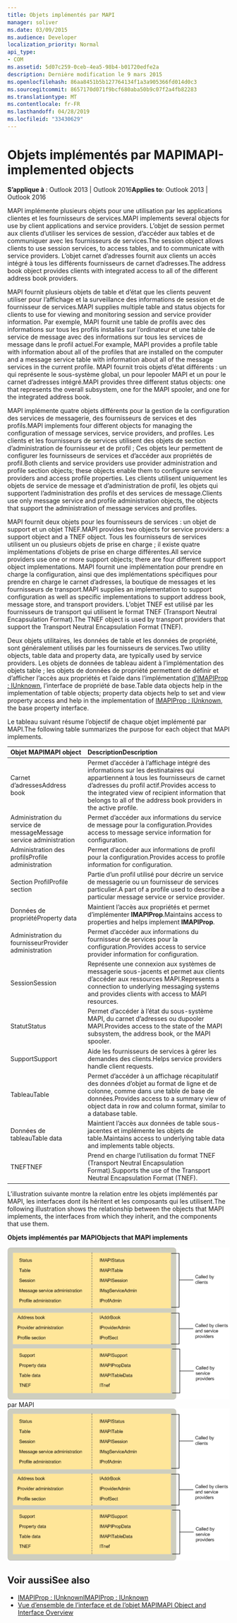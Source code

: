 ```yaml
---
title: Objets implémentés par MAPI
manager: soliver
ms.date: 03/09/2015
ms.audience: Developer
localization_priority: Normal
api_type:
- COM
ms.assetid: 5d07c259-0ceb-4ea5-98b4-b01720edfe2a
description: Dernière modification le 9 mars 2015
ms.openlocfilehash: 86aa8451b5b127764134f1a3a905366fd014d0c3
ms.sourcegitcommit: 8657170d071f9bcf680aba50b9c07f2a4fb82283
ms.translationtype: MT
ms.contentlocale: fr-FR
ms.lasthandoff: 04/28/2019
ms.locfileid: "33430629"
---
```

# <a name="mapi-implemented-objects"></a><span data-ttu-id="5ecd2-103">Objets implémentés par MAPI</span><span class="sxs-lookup"><span data-stu-id="5ecd2-103">MAPI-implemented objects</span></span>
  
<span data-ttu-id="5ecd2-104">**S’applique à** : Outlook 2013 | Outlook 2016</span><span class="sxs-lookup"><span data-stu-id="5ecd2-104">**Applies to**: Outlook 2013 | Outlook 2016</span></span> 
  
<span data-ttu-id="5ecd2-105">MAPI implémente plusieurs objets pour une utilisation par les applications clientes et les fournisseurs de services.</span><span class="sxs-lookup"><span data-stu-id="5ecd2-105">MAPI implements several objects for use by client applications and service providers.</span></span> <span data-ttu-id="5ecd2-106">L’objet de session permet aux clients d’utiliser les services de session, d’accéder aux tables et de communiquer avec les fournisseurs de services.</span><span class="sxs-lookup"><span data-stu-id="5ecd2-106">The session object allows clients to use session services, to access tables, and to communicate with service providers.</span></span> <span data-ttu-id="5ecd2-107">L’objet carnet d’adresses fournit aux clients un accès intégré à tous les différents fournisseurs de carnet d’adresses.</span><span class="sxs-lookup"><span data-stu-id="5ecd2-107">The address book object provides clients with integrated access to all of the different address book providers.</span></span> 
  
<span data-ttu-id="5ecd2-108">MAPI fournit plusieurs objets de table et d’état que les clients peuvent utiliser pour l’affichage et la surveillance des informations de session et de fournisseur de services.</span><span class="sxs-lookup"><span data-stu-id="5ecd2-108">MAPI supplies multiple table and status objects for clients to use for viewing and monitoring session and service provider information.</span></span> <span data-ttu-id="5ecd2-109">Par exemple, MAPI fournit une table de profils avec des informations sur tous les profils installés sur l’ordinateur et une table de service de message avec des informations sur tous les services de message dans le profil actuel.</span><span class="sxs-lookup"><span data-stu-id="5ecd2-109">For example, MAPI provides a profile table with information about all of the profiles that are installed on the computer and a message service table with information about all of the message services in the current profile.</span></span> <span data-ttu-id="5ecd2-110">MAPI fournit trois objets d’état différents : un qui représente le sous-système global, un pour lepooler MAPI et un pour le carnet d’adresses intégré.</span><span class="sxs-lookup"><span data-stu-id="5ecd2-110">MAPI provides three different status objects: one that represents the overall subsystem, one for the MAPI spooler, and one for the integrated address book.</span></span> 
  
<span data-ttu-id="5ecd2-111">MAPI implémente quatre objets différents pour la gestion de la configuration des services de messagerie, des fournisseurs de services et des profils.</span><span class="sxs-lookup"><span data-stu-id="5ecd2-111">MAPI implements four different objects for managing the configuration of message services, service providers, and profiles.</span></span> <span data-ttu-id="5ecd2-112">Les clients et les fournisseurs de services utilisent des objets de section d’administration de fournisseur et de profil ; Ces objets leur permettent de configurer les fournisseurs de services et d’accéder aux propriétés de profil.</span><span class="sxs-lookup"><span data-stu-id="5ecd2-112">Both clients and service providers use provider administration and profile section objects; these objects enable them to configure service providers and access profile properties.</span></span> <span data-ttu-id="5ecd2-113">Les clients utilisent uniquement les objets de service de message et d’administration de profil, les objets qui supportent l’administration des profils et des services de message.</span><span class="sxs-lookup"><span data-stu-id="5ecd2-113">Clients use only message service and profile administration objects, the objects that support the administration of message services and profiles.</span></span> 
  
<span data-ttu-id="5ecd2-114">MAPI fournit deux objets pour les fournisseurs de services : un objet de support et un objet TNEF.</span><span class="sxs-lookup"><span data-stu-id="5ecd2-114">MAPI provides two objects for service providers: a support object and a TNEF object.</span></span> <span data-ttu-id="5ecd2-115">Tous les fournisseurs de services utilisent un ou plusieurs objets de prise en charge ; il existe quatre implémentations d’objets de prise en charge différentes.</span><span class="sxs-lookup"><span data-stu-id="5ecd2-115">All service providers use one or more support objects; there are four different support object implementations.</span></span> <span data-ttu-id="5ecd2-116">MAPI fournit une implémentation pour prendre en charge la configuration, ainsi que des implémentations spécifiques pour prendre en charge le carnet d’adresses, la boutique de messages et les fournisseurs de transport.</span><span class="sxs-lookup"><span data-stu-id="5ecd2-116">MAPI supplies an implementation to support configuration as well as specific implementations to support address book, message store, and transport providers.</span></span> <span data-ttu-id="5ecd2-117">L’objet TNEF est utilisé par les fournisseurs de transport qui utilisent le format TNEF (Transport Neutral Encapsulation Format).</span><span class="sxs-lookup"><span data-stu-id="5ecd2-117">The TNEF object is used by transport providers that support the Transport Neutral Encapsulation Format (TNEF).</span></span>
  
<span data-ttu-id="5ecd2-118">Deux objets utilitaires, les données de table et les données de propriété, sont généralement utilisés par les fournisseurs de services.</span><span class="sxs-lookup"><span data-stu-id="5ecd2-118">Two utility objects, table data and property data, are typically used by service providers.</span></span> <span data-ttu-id="5ecd2-119">Les objets de données de tableau aident à l’implémentation des objets table ; les objets de données de propriété permettent de définir et d’afficher l’accès aux propriétés et l’aide dans l’implémentation [d’IMAPIProp : IUnknown](imapipropiunknown.md), l’interface de propriété de base.</span><span class="sxs-lookup"><span data-stu-id="5ecd2-119">Table data objects help in the implementation of table objects; property data objects help to set and view property access and help in the implementation of [IMAPIProp : IUnknown](imapipropiunknown.md), the base property interface.</span></span> 
  
<span data-ttu-id="5ecd2-120">Le tableau suivant résume l’objectif de chaque objet implémenté par MAPI.</span><span class="sxs-lookup"><span data-stu-id="5ecd2-120">The following table summarizes the purpose for each object that MAPI implements.</span></span>
  
|<span data-ttu-id="5ecd2-121">**Objet MAPI**</span><span class="sxs-lookup"><span data-stu-id="5ecd2-121">**MAPI object**</span></span>|<span data-ttu-id="5ecd2-122">**Description**</span><span class="sxs-lookup"><span data-stu-id="5ecd2-122">**Description**</span></span>|
|:-----|:-----|
|<span data-ttu-id="5ecd2-123">Carnet d’adresses</span><span class="sxs-lookup"><span data-stu-id="5ecd2-123">Address book</span></span>  <br/> |<span data-ttu-id="5ecd2-124">Permet d’accéder à l’affichage intégré des informations sur les destinataires qui appartiennent à tous les fournisseurs de carnet d’adresses du profil actif.</span><span class="sxs-lookup"><span data-stu-id="5ecd2-124">Provides access to the integrated view of recipient information that belongs to all of the address book providers in the active profile.</span></span>  <br/> |
|<span data-ttu-id="5ecd2-125">Administration du service de message</span><span class="sxs-lookup"><span data-stu-id="5ecd2-125">Message service administration</span></span>  <br/> |<span data-ttu-id="5ecd2-126">Permet d’accéder aux informations du service de message pour la configuration.</span><span class="sxs-lookup"><span data-stu-id="5ecd2-126">Provides access to message service information for configuration.</span></span>  <br/> |
|<span data-ttu-id="5ecd2-127">Administration des profils</span><span class="sxs-lookup"><span data-stu-id="5ecd2-127">Profile administration</span></span>  <br/> |<span data-ttu-id="5ecd2-128">Permet d’accéder aux informations de profil pour la configuration.</span><span class="sxs-lookup"><span data-stu-id="5ecd2-128">Provides access to profile information for configuration.</span></span>  <br/> |
|<span data-ttu-id="5ecd2-129">Section Profil</span><span class="sxs-lookup"><span data-stu-id="5ecd2-129">Profile section</span></span>  <br/> |<span data-ttu-id="5ecd2-130">Partie d’un profil utilisé pour décrire un service de messagerie ou un fournisseur de services particulier.</span><span class="sxs-lookup"><span data-stu-id="5ecd2-130">A part of a profile used to describe a particular message service or service provider.</span></span>  <br/> |
|<span data-ttu-id="5ecd2-131">Données de propriété</span><span class="sxs-lookup"><span data-stu-id="5ecd2-131">Property data</span></span>  <br/> |<span data-ttu-id="5ecd2-132">Maintient l’accès aux propriétés et permet d’implémenter **IMAPIProp**.</span><span class="sxs-lookup"><span data-stu-id="5ecd2-132">Maintains access to properties and helps implement **IMAPIProp**.</span></span>  <br/> |
|<span data-ttu-id="5ecd2-133">Administration du fournisseur</span><span class="sxs-lookup"><span data-stu-id="5ecd2-133">Provider administration</span></span>  <br/> |<span data-ttu-id="5ecd2-134">Permet d’accéder aux informations du fournisseur de services pour la configuration.</span><span class="sxs-lookup"><span data-stu-id="5ecd2-134">Provides access to service provider information for configuration.</span></span>  <br/> |
|<span data-ttu-id="5ecd2-135">Session</span><span class="sxs-lookup"><span data-stu-id="5ecd2-135">Session</span></span>  <br/> |<span data-ttu-id="5ecd2-136">Représente une connexion aux systèmes de messagerie sous-jacents et permet aux clients d’accéder aux ressources MAPI.</span><span class="sxs-lookup"><span data-stu-id="5ecd2-136">Represents a connection to underlying messaging systems and provides clients with access to MAPI resources.</span></span>  <br/> |
|<span data-ttu-id="5ecd2-137">Statut</span><span class="sxs-lookup"><span data-stu-id="5ecd2-137">Status</span></span>  <br/> |<span data-ttu-id="5ecd2-138">Permet d’accéder à l’état du sous-système MAPI, du carnet d’adresses ou dupooler MAPI.</span><span class="sxs-lookup"><span data-stu-id="5ecd2-138">Provides access to the state of the MAPI subsystem, the address book, or the MAPI spooler.</span></span>  <br/> |
|<span data-ttu-id="5ecd2-139">Support</span><span class="sxs-lookup"><span data-stu-id="5ecd2-139">Support</span></span>  <br/> |<span data-ttu-id="5ecd2-140">Aide les fournisseurs de services à gérer les demandes des clients.</span><span class="sxs-lookup"><span data-stu-id="5ecd2-140">Helps service providers handle client requests.</span></span>  <br/> |
|<span data-ttu-id="5ecd2-141">Tableau</span><span class="sxs-lookup"><span data-stu-id="5ecd2-141">Table</span></span>  <br/> |<span data-ttu-id="5ecd2-142">Permet d’accéder à un affichage récapitulatif des données d’objet au format de ligne et de colonne, comme dans une table de base de données.</span><span class="sxs-lookup"><span data-stu-id="5ecd2-142">Provides access to a summary view of object data in row and column format, similar to a database table.</span></span>  <br/> |
|<span data-ttu-id="5ecd2-143">Données de tableau</span><span class="sxs-lookup"><span data-stu-id="5ecd2-143">Table data</span></span>  <br/> |<span data-ttu-id="5ecd2-144">Maintient l’accès aux données de table sous-jacentes et implémente les objets de table.</span><span class="sxs-lookup"><span data-stu-id="5ecd2-144">Maintains access to underlying table data and implements table objects.</span></span>  <br/> |
|<span data-ttu-id="5ecd2-145">TNEF</span><span class="sxs-lookup"><span data-stu-id="5ecd2-145">TNEF</span></span>  <br/> |<span data-ttu-id="5ecd2-146">Prend en charge l’utilisation du format TNEF (Transport Neutral Encapsulation Format).</span><span class="sxs-lookup"><span data-stu-id="5ecd2-146">Supports the use of the Transport Neutral Encapsulation Format (TNEF).</span></span>  <br/> |
   
<span data-ttu-id="5ecd2-147">L’illustration suivante montre la relation entre les objets implémentés par MAPI, les interfaces dont ils héritent et les composants qui les utilisent.</span><span class="sxs-lookup"><span data-stu-id="5ecd2-147">The following illustration shows the relationship between the objects that MAPI implements, the interfaces from which they inherit, and the components that use them.</span></span> 
  
<span data-ttu-id="5ecd2-148">**Objets implémentés par MAPI**</span><span class="sxs-lookup"><span data-stu-id="5ecd2-148">**Objects that MAPI implements**</span></span>
  
<span data-ttu-id="5ecd2-149">![Objets implémentés](media/amapi_68.gif "") par MAPI</span><span class="sxs-lookup"><span data-stu-id="5ecd2-149">![Objects that MAPI implements](media/amapi_68.gif "Objects that MAPI implements")</span></span>
  
## <a name="see-also"></a><span data-ttu-id="5ecd2-150">Voir aussi</span><span class="sxs-lookup"><span data-stu-id="5ecd2-150">See also</span></span>

- [<span data-ttu-id="5ecd2-151">IMAPIProp : IUnknown</span><span class="sxs-lookup"><span data-stu-id="5ecd2-151">IMAPIProp : IUnknown</span></span>](imapipropiunknown.md)
- [<span data-ttu-id="5ecd2-152">Vue d’ensemble de l’interface et de l’objet MAPI</span><span class="sxs-lookup"><span data-stu-id="5ecd2-152">MAPI Object and Interface Overview</span></span>](mapi-object-and-interface-overview.md)

